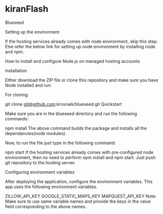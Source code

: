 # kiranFlash
Blueseed

Setting up the environment

If the hosting services already comes with node environment, skip this step. Else refer the below link for setting up node environment by installing node and npm.

How to install and configure Node.js on managed hosting accounts

Installation

Either download the ZIP file or clone this repository and make sure you have Node installed and run:

For cloning:

git clone git@github.com:krnsnaik/blueseed.git
Quickstart

Make sure you are in the blueseed directory and run the following commands:

npm install
The above command builds the package and installs all the dependancies(node modules).

Now, to run the file just type in the following command:

npm start
If the hosting services already comes with pre-configured node environment, then no need to perform npm install and npm start. Just push git repository to the hosting server.

Configuring environment variables

After deploying the application, configure the environment variables. This app uses the following environment variables.

ZILLOW_API_KEY
GOOGLE_STATIC_MAPS_KEY
MAPQUEST_API_KEY
Note: Make sure to use same variable names and provide the keys in the value field corresponding to the above names.
